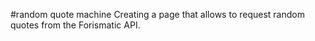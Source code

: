 # r a n d o m   q u o t e   m a c h i n e 
Creating a page that allows to request random quotes from the Forismatic API. 

 
